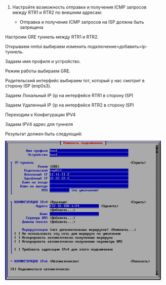 1. Настройте возможность отправки и получения ICMP запросов между RTR1 и RTR2 по внешним адресам:

   - Отправка и получение ICMP запросов на ISP должна быть запрещена

Настроим GRE туннель между RTR1 и RTR2.

Открываем nmtui выбираем изменить подключение>добавить>ip-туннель. 

Задаем имя профиля и устройство. 

Режим работы выбираем GRE. 

Родительский интерфейс выбираем тот, который у нас смотрит в сторону ISP (enp0s3).

Задаем Локальный IP (ip на интерфейсе RTR1 в сторону ISP) 

Задаем Удаленный IP (ip на интерфейсе RTR2 в сторону ISP)

Переходим к Конфигурации IPV4

Задаем IPV4 адрес для туннеля

Результат должен быть следующий:

![screen1](https://github.com/zurabchiks/SPb-RCH2024/blob/main/RedOS/Pic/8.png)